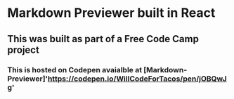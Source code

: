 # Markdown Previewer built in React

## This was built as part of a Free Code Camp project

### This is hosted on Codepen avaialble at [Markdown-Previewer]'https://codepen.io/WillCodeForTacos/pen/jOBQwJg'
